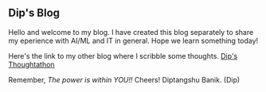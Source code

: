 ## Dip's Blog
Hello and welcome to my blog. 
I have created this blog separately to share my eperience with AI/ML and IT in general.
Hope we learn something today!

Here's the link to my other blog where I scribble some thoughts.
[Dip's Thoughtathon](https://iambanik.wordpress.com/)

Remember, *The power is within YOU!!*
Cheers!
Diptangshu Banik. (Dip)
